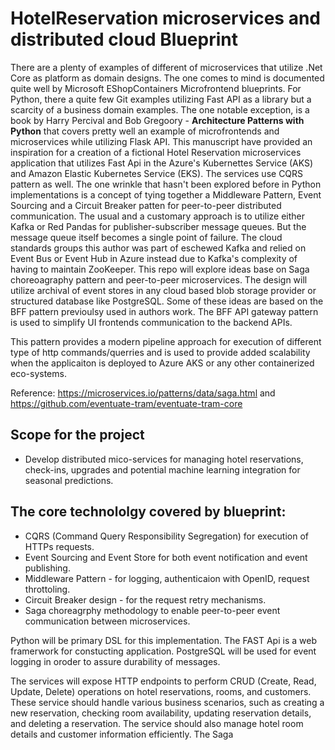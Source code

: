 # HotelReservation microservices and distributed cloud Blueprint
There are a plenty of examples of different of microservices that utilize .Net Core as platform as domain designs. The one comes to mind is documented quite well by Microsoft EShopContainers Microfrontend blueprints.
For Python, there a quite few Git examples utilizing Fast API as a library but a scarcity of a business domain examples.  The one notable exception, is a book by Harry Percival and Bob Gregoory  -  **Architecture Patterns with Python** that covers pretty well an example of microfrontends and microservices while utilizing Flask API.  This manuscript have provided an inspiration for a creation of a fictional Hotel Reservation microservices application that utilizes Fast Api in the Azure's Kubernettes Service (AKS) and Amazon Elastic Kubernetes Service (EKS).  The services use CQRS pattern as well.   The one wrinkle that hasn't been explored before in Python implementations is a concept of tying  together a Middleware Pattern, Event Sourcing and a Circuit Breaker patten for peer-to-peer distributed communication. The usual and a customary approach is to utilize either Kafka or Red Pandas for publisher-subscriber message queues.   But the message queue itself becomes a single point of failure.  The cloud standards groups this author was part of eschewed Kafka and relied on Event Bus or Event Hub in Azure instead due to Kafka's complexity of having to maintain ZooKeeper.  This repo will explore ideas base on Saga choreoagraphy pattern and peer-to-peer microservices.  The design will utilize archival of event stores in any cloud based blob storage provider or structured database like PostgreSQL.  Some of these ideas are based on the BFF pattern previoulsy used in authors work.  The BFF API gateway pattern is used to simplify UI frontends communication to the backend APIs.

This pattern provides a modern pipeline approach for execution of different type of http commands/querries and is used to provide added scalability when the applicaiton is deployed to Azure AKS or any other containerized eco-systems.

Reference: https://microservices.io/patterns/data/saga.html and https://github.com/eventuate-tram/eventuate-tram-core


## Scope for the project
*  Develop distributed mico-services for managing hotel reservations, check-ins, upgrades and potential machine learning integration for seasonal predictions.
## The core technololgy covered by blueprint: 
* CQRS (Command Query Responsibility Segregation) for execution of HTTPs requests.
* Event Sourcing and Event Store for both event notification and event publishing.
* Middleware Pattern - for logging, authenticaion with OpenID, request throttoling.
* Circuit Breaker design - for the request retry mechanisms.  
* Saga choreagrphy methodology to enable peer-to-peer event communication between microservices.
 
Python will be primary DSL for this implementation. The FAST Api is a web framerwork for constucting application.  PostgreSQL will be used for event logging in oroder to assure durability of messages.

The services will expose HTTP endpoints to perform CRUD (Create, Read, Update, Delete) operations on hotel reservations, rooms, and customers. These service should handle various business scenarios, such as creating a new reservation, checking room availability, updating reservation details, and deleting a reservation. The service should also manage hotel room details and customer information efficiently.  The Saga 

